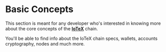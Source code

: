 # Basic Concepts

This section is meant for any developer who's interested in knowing more about the core concepts of the [**IoTeX**](https://iotex.io/) chain.

You'll be able to find info about the IoTeX chain specs, wallets, accounts cryptography, nodes and much more.&#x20;

